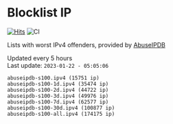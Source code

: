 # Blocklist IP

[![Hits](https://hits.seeyoufarm.com/api/count/incr/badge.svg?url=https%3A%2F%2Fgithub.com%2Fborestad%2Fblocklist-ip%2F&count_bg=%2379C83D&title_bg=%23555555&icon=&icon_color=%23E7E7E7&title=hits&edge_flat=false)](https://hits.seeyoufarm.com)  ![CI](https://img.shields.io/github/workflow/status/borestad/blocklist-ip/CI?style=flat-square)

Lists with worst IPv4 offenders, provided by [AbuseIPDB](https://www.abuseipdb.com/)

<!-- FOOTER-PLACEHOLDER -->
Updated every 5 hours<br>
Last update: `2023-01-22 - 05:05:06`
```
abuseipdb-s100.ipv4 (15751 ip)
abuseipdb-s100-1d.ipv4 (35474 ip)
abuseipdb-s100-2d.ipv4 (44722 ip)
abuseipdb-s100-3d.ipv4 (49976 ip)
abuseipdb-s100-7d.ipv4 (62577 ip)
abuseipdb-s100-30d.ipv4 (100877 ip)
abuseipdb-s100-all.ipv4 (174175 ip)
```
